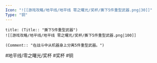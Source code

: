 ```yaml
---
Icon: "![[游戏攻略/地平线/地平线 零之曙光/奖杯/撕下5件重型武器.png|30]]"
Type: "铜"
---
```

```ad-common-bronze-trophy
title: (Title:: "撕下5件重型武器")
![[游戏攻略/地平线/地平线 零之曙光/奖杯/撕下5件重型武器.png|100]]

(Comment:: "在战斗中从机器身上分离5件重型武器。")
```

#地平线/零之曙光/奖杯 #奖杯 #铜
